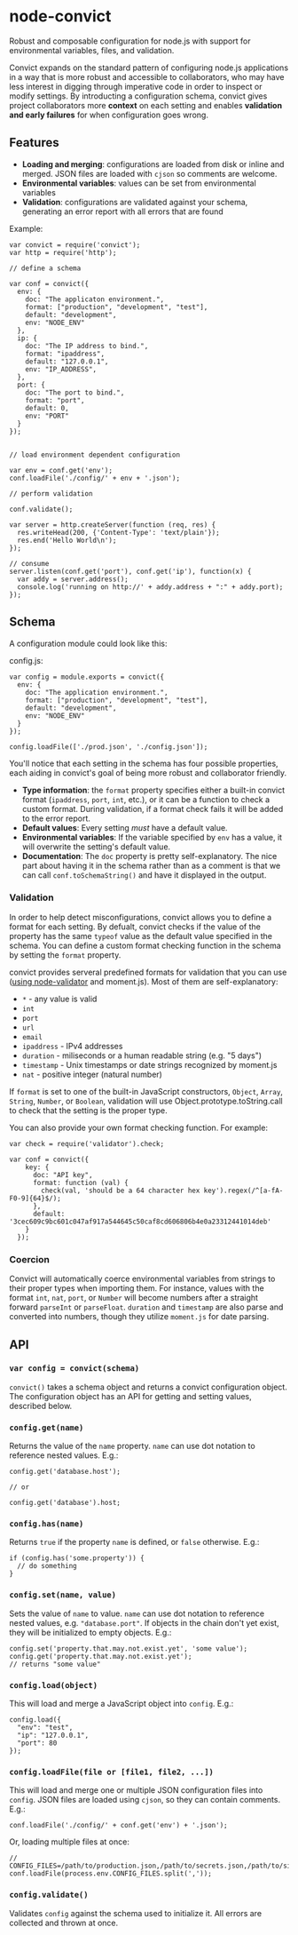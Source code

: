 # node-convict

Robust and composable configuration for node.js with support for environmental variables, files, and validation.

Convict expands on the standard pattern of configuring node.js applications in a way that is more robust and accessible to collaborators, who may have less interest in digging through imperative code in order to inspect or modify settings. By introducting a configuration schema, convict gives project collaborators more **context** on each setting and enables **validation and early failures** for when configuration goes wrong.


## Features
* **Loading and merging**: configurations are loaded from disk or inline and merged. JSON files are loaded with `cjson` so comments are welcome.
* **Environmental variables**: values can be set from environmental variables
* **Validation**: configurations are validated against your schema, generating an error report with all errors that are found

Example:

    var convict = require('convict');
    var http = require('http');

    // define a schema

    var conf = convict({
      env: {
        doc: "The applicaton environment.",
        format: ["production", "development", "test"],
        default: "development",
        env: "NODE_ENV"
      },
      ip: {
        doc: "The IP address to bind.",
        format: "ipaddress",
        default: "127.0.0.1",
        env: "IP_ADDRESS",
      },
      port: {
        doc: "The port to bind.",
        format: "port",
        default: 0,
        env: "PORT"
      }
    });


    // load environment dependent configuration

    var env = conf.get('env');
    conf.loadFile('./config/' + env + '.json');

    // perform validation

    conf.validate();

    var server = http.createServer(function (req, res) {
      res.writeHead(200, {'Content-Type': 'text/plain'});
      res.end('Hello World\n');
    });

    // consume
    server.listen(conf.get('port'), conf.get('ip'), function(x) {
      var addy = server.address();
      console.log('running on http://' + addy.address + ":" + addy.port);
    });


## Schema
A configuration module could look like this:

config.js:

    var config = module.exports = convict({
      env: {
        doc: "The application environment.",
        format: ["production", "development", "test"],
        default: "development",
        env: "NODE_ENV"
      }
    });

    config.loadFile(['./prod.json', './config.json']);

You'll notice that each setting in the schema has four possible properties, each aiding in convict's goal of being more robust and collaborator friendly.

* **Type information**: the `format` property specifies either a built-in convict format (`ipaddress`, `port`, `int`, etc.), or it can be a function to check a custom format. During validation, if a format check fails it will be added to the error report.
* **Default values**:  Every setting *must* have a default value.
* **Environmental variables**: If the variable specified by `env` has a value, it will overwrite the setting's default value.
* **Documentation**: The `doc` property is pretty self-explanatory. The nice part about having it in the schema rather than as a comment is that we can call `conf.toSchemaString()` and have it displayed in the output.

### Validation
In order to help detect misconfigurations, convict allows you to define a format for each setting. By defualt, convict checks if the value of the property has the same `typeof` value as the default value specified in the schema. You can define a custom format checking function in the schema by setting the `format` property.

convict provides serveral predefined formats for validation that you can use ([using node-validator](https://github.com/chriso/node-validator#list-of-validation-methods) and moment.js). Most of them are self-explanatory:

* `*` - any value is valid
* `int`
* `port`
* `url`
* `email`
* `ipaddress` - IPv4 addresses
* `duration` - miliseconds or a human readable string (e.g. "5 days")
* `timestamp` - Unix timestamps or date strings recognized by moment.js
* `nat` - positive integer (natural number)

If `format` is set to one of the built-in JavaScript constructors, `Object`, `Array`, `String`, `Number`, or `Boolean`, validation will use Object.prototype.toString.call to check that the setting is the proper type.

You can also provide your own format checking function. For example:

    var check = require('validator').check;

    var conf = convict({
        key: {
          doc: "API key",
          format: function (val) {
            check(val, 'should be a 64 character hex key').regex(/^[a-fA-F0-9]{64}$/);
          },
          default: '3cec609c9bc601c047af917a544645c50caf8cd606806b4e0a23312441014deb'
        }
      });

### Coercion

Convict will automatically coerce environmental variables from strings to their proper types when importing them. For instance, values with the format `int`, `nat`, `port`, or `Number` will become numbers after a straight forward `parseInt` or `parseFloat`. `duration` and `timestamp` are also parse and converted into numbers, though they utilize `moment.js` for date parsing.

## API

### `var config = convict(schema)`
`convict()` takes a schema object and returns a convict configuration object. The configuration object has an API for getting and setting values, described below.

### `config.get(name)`
Returns the value of the `name` property. `name` can use dot notation to reference nested values. E.g.:

    config.get('database.host');

    // or

    config.get('database').host;

### `config.has(name)`
Returns `true` if the property `name` is defined, or `false` otherwise. E.g.:

    if (config.has('some.property')) {
      // do something
    }

### `config.set(name, value)`
Sets the value of `name` to value. `name` can use dot notation to reference nested values, e.g. `"database.port"`. If objects in the chain don't yet exist, they will be initialized to empty objects. E.g.:

    config.set('property.that.may.not.exist.yet', 'some value');
    config.get('property.that.may.not.exist.yet');
    // returns "some value"

### `config.load(object)`
This will load and merge a JavaScript object into `config`. E.g.:

    config.load({
      "env": "test",
      "ip": "127.0.0.1",
      "port": 80
    });

### `config.loadFile(file or [file1, file2, ...])`
This will load and merge one or multiple JSON configuration files into `config`. JSON files are loaded using `cjson`, so they can contain comments. E.g.:

    conf.loadFile('./config/' + conf.get('env') + '.json');

Or, loading multiple files at once:

    // CONFIG_FILES=/path/to/production.json,/path/to/secrets.json,/path/to/sitespecific.json
    conf.loadFile(process.env.CONFIG_FILES.split(','));


### `config.validate()`
Validates `config` against the schema used to initialize it. All errors are collected and thrown at once.


